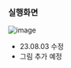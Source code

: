 ### 실행화면

![image](https://github.com/ChaeWonIm0/PyQt_Site_test/assets/114221089/8ed24ef1-a0f1-4356-adf5-556882dfa2df)

- 23.08.03 수정
- 그림 추가 예정
